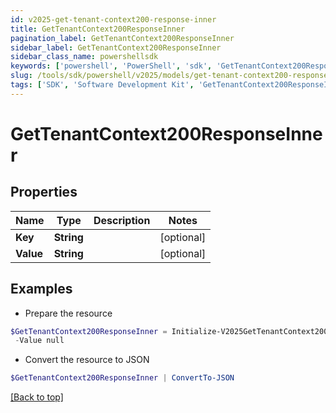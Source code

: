 ```yaml
---
id: v2025-get-tenant-context200-response-inner
title: GetTenantContext200ResponseInner
pagination_label: GetTenantContext200ResponseInner
sidebar_label: GetTenantContext200ResponseInner
sidebar_class_name: powershellsdk
keywords: ['powershell', 'PowerShell', 'sdk', 'GetTenantContext200ResponseInner', 'V2025GetTenantContext200ResponseInner'] 
slug: /tools/sdk/powershell/v2025/models/get-tenant-context200-response-inner
tags: ['SDK', 'Software Development Kit', 'GetTenantContext200ResponseInner', 'V2025GetTenantContext200ResponseInner']
---
```



# GetTenantContext200ResponseInner

## Properties

Name | Type | Description | Notes
------------ | ------------- | ------------- | -------------
**Key** | **String** |  | [optional] 
**Value** | **String** |  | [optional] 

## Examples

- Prepare the resource
```powershell
$GetTenantContext200ResponseInner = Initialize-V2025GetTenantContext200ResponseInner  -Key null `
 -Value null
```

- Convert the resource to JSON
```powershell
$GetTenantContext200ResponseInner | ConvertTo-JSON
```


[[Back to top]](#) 

